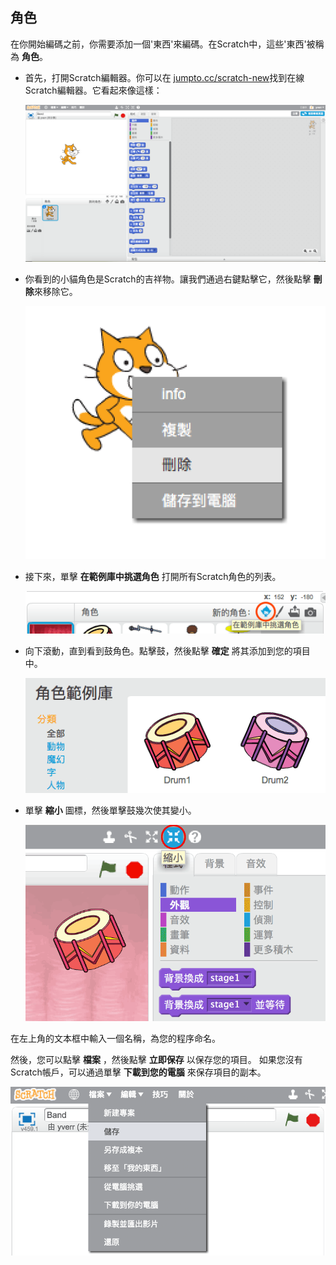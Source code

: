 ## 角色

在你開始編碼之前，你需要添加一個'東西'來編碼。在Scratch中，這些'東西'被稱為 **角色**。

+ 首先，打開Scratch編輯器。你可以在 <a href="http://jumpto.cc/scratch-new" target="_blank">jumpto.cc/scratch-new</a>找到在線Scratch編輯器。它看起來像這樣：
    
    ![截圖](images/band-scratch.png)

+ 你看到的小貓角色是Scratch的吉祥物。讓我們通過右鍵點擊它，然後點擊 **刪除**來移除它。
    
    ![截圖](images/band-delete.png)

+ 接下來，單擊 **在範例庫中挑選角色** 打開所有Scratch角色的列表。
    
    ![截圖](images/band-sprite-library.png)

+ 向下滾動，直到看到鼓角色。點擊鼓，然後點擊 **確定** 將其添加到您的項目中。
    
    ![截圖](images/band-sprite-drum.png)

+ 單擊 **縮小** 圖標，然後單擊鼓幾次使其變小。
    
    ![截圖](images/band-shrink.png)

在左上角的文本框中輸入一個名稱，為您的程序命名。

然後，您可以點擊 **檔案** ，然後點擊 **立即保存** 以保存您的項目。 如果您沒有Scratch帳戶，可以通過單擊 **下載到您的電腦** 來保存項目的副本。

![截圖](images/band-save.png)